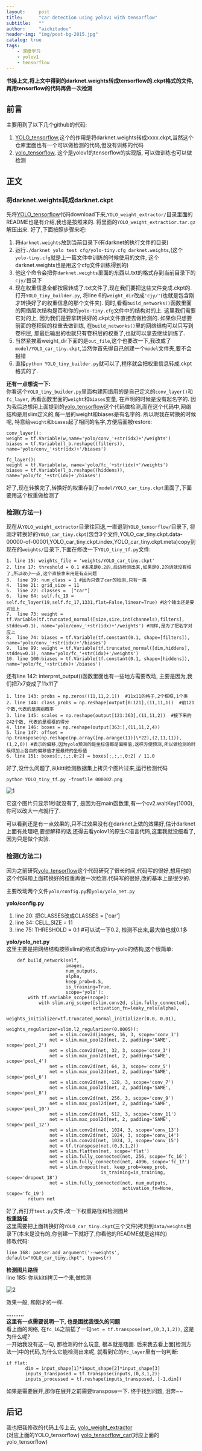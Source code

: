 ```yaml
---
layout:     post
title:      "car detection using yolov1 with tensorflow"
subtitle:   ""
author:     "aichitudou"
header-img: "img/post-bg-2015.jpg"
catalog: true
tags:
    - 深度学习
    - yolov1
    - tensorflow
---
```



**书接上文,将上文中得到的darknet.weights转成tensorflow的.ckpt格式的文件,再用tensorflow的代码再做一次检测**


## 前言

主要用到了以下几个github的代码:
1. [YOLO_tensorflow](https://github.com/gliese581gg/YOLO_tensorflow/),这个的作用是将darknet.weights转成xxxx.ckpt,当然这个仓库里面也有一个可以做检测的代码,但没有训练的代码
2. [yolo_tensorflow](https://github.com/hizhangp/yolo_tensorflow), 这个是yolov1的tensorflow的实现版, 可以做训练也可以做检测

## 正文
### 将darknet.weights转成darknet.ckpt

先将[YOLO_tensorflow](https://github.com/gliese581gg/YOLO_tensorflow/)代码download下来,`YOLO_weight_extractor/`目录里面的README也是有介绍,我也是按照来的. 将里面的`YOLO_weight_extractior.tar.gz`解压出来. 好了,下面按照步骤来吧:
1. 将`darknet.weights`放到当前目录下(有darknet的执行文件的目录)
2. 运行`./darknet yolo test cfg/yolo-tiny.cfg darknet.weights`,(这个`yolo-tiny.cfg`就是上一篇文件中训练的时候使用的文件, 这个darknet.weights也是用这个cfg文件训练得到的)
3. 他这个命令会把你`darknet.weights`里面的东西以.txt的格式存到当前目录下的`cjy/`目录下
4. 现在权重信息全都按层转成了.txt文件了,现在我们要把这些文件变成.ckpt的. 打开`YOLO_tiny_builder.py`, 将line 6的`weight_dir`改成`'cjy/'`(也就是包含刚才转换好了的权重信息的那个文件夹). 同时,看看`build_networks()`函数里面的网络层次结构是否和你的`yolo-tiny.cfg`文件中的结构对的上. 这里我们需要它对的上, 因为我们是要拿转换好的.ckpt文件直接去做检测的. 如果你只想要前面的卷积层的权重去做训练, 在`build_networks()`里的网络结构可以只写到卷积层, 那最后输出的也就只有卷积层的权重了,也就可以拿去继续训练了.
5. 当然紧挨着weight_dir下面的是`out_file`,这个也要改一下,我改成了`model/YOLO_car_tiny.ckpt`,当然你首先得自己创建一个`model`文件夹,要不会报错
6. 直接`python YOLO_tiny_builder.py`就可以了,程序就会把权重信息转成.ckpt格式的了.

**还有一点想说一下:**<br>
你看这个`YOLO_tiny_builder.py`里面构建网络用的是自己定义的`conv_layer()`和`fc_layer`, 再看函数里面的`weight`和`biases`变量, 在声明的时候是没有起名字的. 因为我后边想用上面提到的[yolo_tensorflow](https://github.com/hizhangp/yolo_tensorflow)这个代码做检测,而在这个代码中,网络结构是用slim定义的,每一层的weight和biases是有名字的. 所以呢我在转换的时候呢, 特意给`weight`和`biases`起了相同的名字,方便后面被restore:
``` 
conv_layer():
weight = tf.Variable(w,name='yolo/conv_'+str(idx)+'/weights')
biases = tf.Variable(l_b.reshape((filters)), name='yolo/conv_'+str(idx)+'/biases')
```

```
fc_layer():
weight = tf.Variable(w, name='yolo/fc_'+str(idx)+'/weights')
biases = tf.Variable(l_b.reshape((hiddens)), name='yolo/fc_'+str(idx)+'/biases')
```

好了,现在转换完了,转换好的权重存到了`model/YOLO_car_tiny.ckpt`里面了,下面要用这个权重做检测了

### 检测(方法一)

现在从`YOLO_weight_extractor`目录往回退,一直退到`YOLO_tensorflow/`目录下, 将刚才转换好的`YOLO_car_tiny.ckpt`(包含3个文件,YOLO_car_tiny.ckpt.data-00000-of-00001,YOLO_car_tiny.ckpt.index,YOLO_car_tiny.ckpt.meta)copy到现在的`weights/`目录下,下面在修改一下`YOLO_tiny_tf.py`文件:
```
1. line 15: weights_file = 'weights/YOLO_car_tiny.ckpt'
2. line 17: threshold = 0.1 #本来是0.2的,后边检测出来,如果是0.2的话就没有框了,所以改小一点,这个直接拿来用是有点问题
3.  line 19: num_class = 1 #因为只做了car的检测,只有一类
4.  line 21: grid_size = 11
5.  line 22: classes =  ["car"]
6.  line 64: self.fc_19 = self.fc_layer(19,self.fc_17,1331,flat=False,linear=True) #这个输出还是要对应上
7.  line 73: weight = tf.Variable(tf.truncated_normal([size,size,int(channels),filters], stddev=0.1), name='yolo/conv_'+str(idx)+'/weights') #同样,是为了把名字对应上
8.  line 74: biases = tf.Variable(tf.constant(0.1, shape=[filters]), name='yolo/conv_'+str(idx)+'/biases')
9.  line 99: weight = tf.Variable(tf.truncated_normal([dim,hiddens], stddev=0.1), name='yolo/fc_'+str(idx)+'/weights')
10. line 100:biases = tf.Variable(tf.constant(0.1, shape=[hiddens]), name='yolo/fc_'+str(idx)+'/biases')
```

还有line 142: interpret_output()函数里面也有一些地方需要改动, 主要是因为,我们把7x7变成了11x11了
```
1. line 143: probs = np.zeros((11,11,2,1))  #11x11的格子,2个框框,1个类
2. line 144: class_probs = np.reshape(output[0:121],(11,11,1))  #前121个数,代表的是类别概率
3. line 145: scales = np.reshape(output[121:363],(11,11,2))  #接下来的242个数, 代表的是框框的得分
4. line 146: boxes = np.reshape(output[363:],(11,11,2,4))
5. line 147: offset = np.transpose(np.reshape(np.array([np.arange(11)]\*22),(2,11,11)),(1,2,0)) #表示的偏移,因为yolo预测的是坐标值都是偏移值,这样方便预测,所以做检测的时候得加上各自的偏移值才是最终的坐标值
6. line 151: boxes[:,:,:,0:2] = boxes[:,:,:,0:2] / 11.0
```
好了,没什么问题了,从kitti检测数据集上拷贝个图片过来,运行检测代码
```
python YOLO_tiny_tf.py -fromfile 000002.png
```

![1](/img/in-post/yolo-car-detection-with-tensorflow/1.png)

它这个图片只显示1秒就没有了, 是因为在main函数里,有一个cv2.waitKey(1000), 你可以改大一点就行了.

可以看到还是有一点效果的,只不过效果没有在darknet上做的效果好,估计darknet上面有处理吧,要想解释的话,还得去看yolov1的原生C语言代码,这里我就没细看了,因为只是做个实验.

### 检测(方法二)

因为之前研究[yolo_tensorflow](https://github.com/hizhangp/yolo_tensorflow)这个代码研究了很长时间,代码写的很好,想用他的这个代码和上面转换好的权重再做一次检测.代码写的很好,改的基本上是很少的.

主要改动两个文件`yolo/config.py`和`yolo/yolo_net.py`<br>

**yolo/config.py**
1. line 20: 把CLASSES改成CLASSES = ['car']
2. line 34: CELL_SIZE = 11
3. line 75: THRESHOLD = 0.1  #可以试一下0.2, 检测不出来,最大值也就0.1多

**yolo/yolo_net.py**<br>
这里主要是把网络结构按照slim的格式改成tiny-yolo的结构,这个很简单:
```
    def build_network(self,
                      images,
                      num_outputs,
                      alpha,
                      keep_prob=0.5,
                      is_training=True,
                      scope='yolo'):
        with tf.variable_scope(scope):
            with slim.arg_scope([slim.conv2d, slim.fully_connected],
                                activation_fn=leaky_relu(alpha),
                                weights_initializer=tf.truncated_normal_initializer(0.0, 0.01),
                                weights_regularizer=slim.l2_regularizer(0.0005)):
                net = slim.conv2d(images, 16, 3, scope='conv_1')
                net = slim.max_pool2d(net, 2, padding='SAME', scope='pool_2')
                net = slim.conv2d(net, 32, 3, scope='conv_3')
                net = slim.max_pool2d(net, 2, padding='SAME', scope='pool_4')
                net = slim.conv2d(net, 64, 3, scope='conv_5')
                net = slim.max_pool2d(net, 2, padding='SAME', scope='pool_6')
                net = slim.conv2d(net, 128, 3, scope='conv_7')
                net = slim.max_pool2d(net, 2, padding='SAME', scope='pool_8')
                net = slim.conv2d(net, 256, 3, scope='conv_9')
                net = slim.max_pool2d(net, 2, padding='SAME', scope='pool_10')
                net = slim.conv2d(net, 512, 3, scope='conv_11')
                net = slim.max_pool2d(net, 2, padding='SAME', scope='pool_12')
                net = slim.conv2d(net, 1024, 3, scope='conv_13')
                net = slim.conv2d(net, 1024, 3, scope='conv_14')
                net = slim.conv2d(net, 1024, 3, scope='conv_15')
                net = tf.transpose(net,(0,3,1,2))
                net = slim.flatten(net, scope='flat')
                net = slim.fully_connected(net, 256, scope='fc_16')
                net = slim.fully_connected(net, 4096, scope='fc_17')
                net = slim.dropout(net, keep_prob=keep_prob,
                                   is_training=is_training, scope='dropout_18')
                net = slim.fully_connected(net, num_outputs,
                                           activation_fn=None, scope='fc_19')
        return net

```


好了,再打开`test.py`文件,改一下权重路径和检测图片<br>
**权重路径**<br>
这里需要把上面转换好的`YOLO_car_tiny.ckpt`(三个文件)拷贝到`data/weights`目录下(本来是没有的,你创建一下就好了,你看他的README就是这样的)<br>
修改代码:
```
line 168: parser.add_argument('--weights', default="YOLO_car_tiny.ckpt", type=str)
```

**检测图片路径**<br>
line 185: 你从kitti拷贝一个来,做检测

![2](/img/in-post/yolo-car-detection-with-tensorflow/2.png) 

效果一般, 和刚才的一样.

**..........**<br>
**这里有一点需要说明一下, 也是困扰我很久的问题** <br>
看上面的网络, 在`fc_16`之前插了一句`net = tf.transpose(net,(0,3,1,2))`, 这是为什么呢?<br>
 一开始我没有这一句, 那检测的什么玩意, 根本就是瞎画. 后来我去看上面[检测方法一]中的代码,为什么它能检测出来呢, 就看到它的`fc_layer`里有一句判断:
 ```
 if flat:
		dim = input_shape[1]*input_shape[2]*input_shape[3]
		inputs_transposed = tf.transpose(inputs,(0,3,1,2))
		inputs_processed = tf.reshape(inputs_transposed, [-1,dim])
```


如果是需要展开,那你在展开之前需要transpose一下. 终于找到问题, 泪奔~~


## 后记
我也把我修改的代码上传上去,
[yolo_weight_extractor](https://github.com/aichitudou/yolo_weight_extractor)<br>(对应上面的YOLO_tensorflow)
[yolo_tensorflow_car](https://github.com/aichitudou/yolo_tensorflow_car)(对应上面的yolo_tensorflow)









